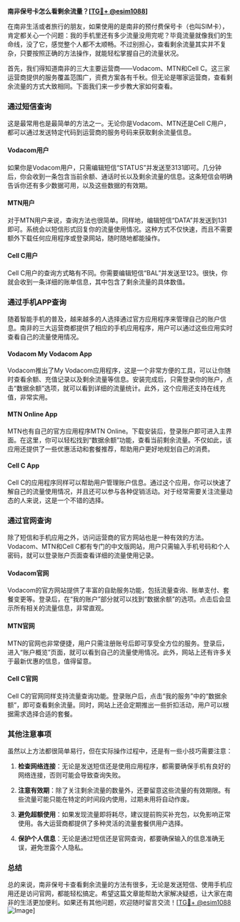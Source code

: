 **南非保号卡怎么看剩余流量？[[TG💪+ @esim1088](https://t.me/s/esim1088)]**

在南非生活或者旅行的朋友，如果使用的是南非的预付费保号卡（也叫SIM卡），肯定都关心一个问题：我的手机里还有多少流量没用完呢？毕竟流量就像我们的生命线，没了它，感觉整个人都不太顺畅。不过别担心，查看剩余流量其实并不复杂，只要按照正确的方法操作，就能轻松掌握自己的流量状况。

首先，我们得知道南非的三大主要运营商——Vodacom、MTN和Cell C。这三家运营商提供的服务覆盖范围广，资费方案各有千秋。但无论是哪家运营商，查看剩余流量的方式大致相同。下面我们来一步步教大家如何查看。

### **通过短信查询**
这是最常用也是最简单的方法之一。无论你是Vodacom、MTN还是Cell C用户，都可以通过发送特定代码到运营商的服务号码来获取剩余流量信息。

#### **Vodacom用户**
如果你是Vodacom用户，只需编辑短信“STATUS”并发送至3131即可。几分钟后，你会收到一条包含当前余额、通话时长以及剩余流量的信息。这条短信会明确告诉你还有多少数据可用，以及这些数据的有效期。

#### **MTN用户**
对于MTN用户来说，查询方法也很简单。同样地，编辑短信“DATA”并发送到131即可。系统会以短信形式回复你的流量使用情况。这种方式不仅快速，而且不需要额外下载任何应用程序或登录网站，随时随地都能操作。

#### **Cell C用户**
Cell C用户的查询方式略有不同。你需要编辑短信“BAL”并发送至123。很快，你就会收到一条详细的账单信息，其中包含了剩余流量的具体数值。

### **通过手机APP查询**
随着智能手机的普及，越来越多的人选择通过官方应用程序来管理自己的账户信息。南非的三大运营商都提供了相应的手机应用程序，用户可以通过这些应用实时查看自己的流量使用情况。

#### **Vodacom My Vodacom App**
Vodacom推出了My Vodacom应用程序，这是一个非常方便的工具，可以让你随时查看余额、充值记录以及剩余流量等信息。安装完成后，只需登录你的账户，点击“数据余额”选项，就可以看到详细的流量统计。此外，这个应用还支持在线充值，非常实用。

#### **MTN Online App**
MTN也有自己的官方应用程序MTN Online。下载安装后，登录账户即可进入主界面。在这里，你可以轻松找到“数据余额”功能，查看当前剩余流量。不仅如此，该应用还提供了一些优惠活动和套餐推荐，帮助用户更好地规划自己的消费。

#### **Cell C App**
Cell C的应用程序同样可以帮助用户管理账户信息。通过这个应用，你可以快速了解自己的流量使用情况，并且还可以参与各种促销活动。对于经常需要关注流量动态的人来说，这是一个不错的选择。

### **通过官网查询**
除了短信和手机应用之外，访问运营商的官方网站也是一种有效的方法。Vodacom、MTN和Cell C都有专门的中文版网站，用户只需输入手机号码和个人密码，就可以登录账户页面查看详细的流量使用记录。

#### **Vodacom官网**
Vodacom的官方网站提供了丰富的自助服务功能，包括流量查询、账单支付、套餐变更等。登录后，在“我的账户”部分就可以找到“数据余额”的选项。点击后会显示所有相关的流量信息，非常直观。

#### **MTN官网**
MTN的官网也非常便捷，用户只需注册账号后即可享受全方位的服务。登录后，进入“账户概览”页面，就可以看到自己的流量使用情况。此外，网站上还有许多关于最新优惠的信息，值得留意。

#### **Cell C官网**
Cell C的官网同样支持流量查询功能。登录账户后，点击“我的服务”中的“数据余额”，即可查看剩余流量。同时，网站上还会定期推出一些折扣活动，用户可以根据需求选择合适的套餐。

### **其他注意事项**
虽然以上方法都很简单易行，但在实际操作过程中，还是有一些小技巧需要注意：

1. **检查网络连接**：无论是发送短信还是使用应用程序，都需要确保手机有良好的网络连接，否则可能会导致查询失败。
   
2. **注意有效期**：除了关注剩余流量的数量外，还要留意这些流量的有效期限。有些流量可能只能在特定的时间段内使用，过期未用将自动作废。

3. **避免超额使用**：如果发现流量即将耗尽，建议提前购买补充包，以免影响正常使用。各大运营商都提供了多种灵活的流量套餐供用户选择。

4. **保护个人信息**：无论是通过短信还是官网查询，都要确保输入的信息准确无误，避免泄露个人隐私。

### **总结**
总的来说，南非保号卡查看剩余流量的方法有很多，无论是发送短信、使用手机应用还是访问官网，都能轻松搞定。希望这篇文章能帮助大家解决疑惑，让大家在南非的生活更加便利。如果还有其他问题，欢迎随时留言交流！[[TG💪+ @esim1088](https://t.me/s/esim1088) ![Image](https://i.postimg.cc/4NQfJmqS/Snipaste-2025-05-13-00-14-12.png)]